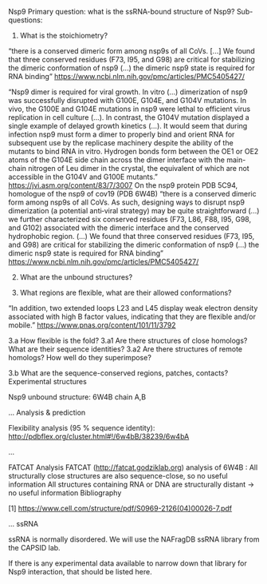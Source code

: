 Nsp9
Primary question: what is the ssRNA-bound structure of Nsp9?
Sub-questions:

1. What is the stoichiometry?

“there is a conserved dimeric form among nsp9s of all CoVs. [...] We found that three conserved residues (F73, I95, and G98) are critical for stabilizing the dimeric conformation of nsp9 (...) the dimeric nsp9 state is required for RNA binding”
https://www.ncbi.nlm.nih.gov/pmc/articles/PMC5405427/

“Nsp9 dimer is required for viral growth. In vitro (...) dimerization of nsp9 was successfully disrupted with G100E, G104E, and G104V mutations. In vivo, the G100E and G104E mutations in nsp9 were lethal to efficient virus replication in cell culture (…). In contrast, the G104V mutation displayed a single example of delayed growth kinetics (…).
It would seem that during infection nsp9 must form a dimer to properly bind and orient RNA for subsequent use by the replicase machinery despite the ability of the mutants to bind RNA in vitro.
Hydrogen bonds form between the OE1 or OE2 atoms of the G104E side chain across the dimer interface with the main-chain nitrogen of Leu dimer in the crystal, the equivalent of which are not accessible in the G104V and G100E mutants.”
https://jvi.asm.org/content/83/7/3007
On the nsp9 protein PDB 5C94, homologue of the nsp9 of cov19 (PDB  6W4B)
“there is a conserved dimeric form among nsp9s of all CoVs. As such, designing ways to disrupt nsp9 dimerization (a potential anti‐viral strategy) may be quite straightforward
(...) we further characterized six conserved residues (F73, L86, F88, I95, G98, and G102) associated with the dimeric interface and the conserved hydrophobic region. (...) We found that three conserved residues (F73, I95, and G98) are critical for stabilizing the dimeric conformation of nsp9 (...) the dimeric nsp9 state is required for RNA binding”
https://www.ncbi.nlm.nih.gov/pmc/articles/PMC5405427/


2. What are the unbound structures?

3. What regions are flexible, what are their allowed conformations?

“In addition, two extended loops L23 and L45 display weak electron density associated with high B factor values, indicating that they are flexible and/or mobile.” 
https://www.pnas.org/content/101/11/3792

3.a How flexible is the fold?
3.a1 Are there structures of close homologs? What are their sequence identities? 
3.a2 Are there structures of remote homologs? How well do they superimpose?

3.b What are the sequence-conserved regions, patches, contacts?    
Experimental structures

Nsp9 unbound structure: 6W4B chain A,B

...
Analysis & prediction

Flexibility analysis (95 % sequence identity): http://pdbflex.org/cluster.html#!/6w4bB/38239/6w4bA

...

FATCAT Analysis
FATCAT (http://fatcat.godziklab.org) analysis of 6W4B :
    All structurally close structures are also sequence-close, so no useful information
    All structures containing RNA or DNA are structurally distant -> no useful information
Bibliography 

[1] https://www.cell.com/structure/pdf/S0969-2126(04)00026-7.pdf

...
ssRNA

ssRNA is normally disordered. We will use the NAFragDB ssRNA library from the CAPSID lab.

If there is any experimental data available to narrow down that library for Nsp9 interaction, that should be listed here.
